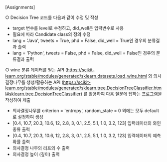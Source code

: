 [Assignments]

○ Decision Tree 코드를 다음과 같이 수정 및 작성 

- target 변수를 level로 수정하고, did_well은 입력변수로 사용 
- 필요에 따라 Candidate class의 정의 수정 
- lang = 'Java', tweets = True, phd = False, did_well = True인 경우의 분류결과 출력 
- lang = 'Python', tweets = False, phd = False, did_well = False인 경우의 분류결과 출력 

○ wine 분류 데이터를 얻는 API (https://scikit-learn.org/stable/modules/generated/sklearn.datasets.load_wine.html 와 
  의사결정나무를 생성/활용하는 API (https://scikit-learn.org/stable/modules/generated/sklearn.tree.DecisionTreeClassifier.html#sklearn.tree.DecisionTreeClassifier) 를
  활용하여 다음 질문에 답하는 프로그램을 작성하여 제출

- 의사결정나무를 criterion = 'entropy', random_state = 0 외에는 모두 default로 설정하여 생성 
- [0.4, 10.7, 20.3, 10.6, 12, 2.8, 3, 0.1, 2.5, 5.1, 1.0, 3.2, 123] 입력데이터의 와인 종류 출력
- [0.4, 10.7, 20.3, 10.6, 12, 2.8, 3, 0.1, 2.5, 5.1, 1.0, 3.2, 123] 입력데이터의 예측확률 출력
- 의사결정 나무의 리프의 수 출력
- 의사결정 높이 (깊이) 출력

